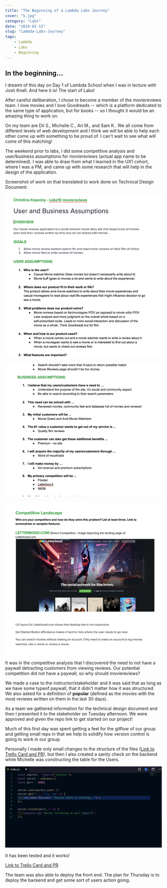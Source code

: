 ```yaml
---
title: "The Beginning of a Lambda Labs Journey"
cover: "5.jpg"
category: "Labs"
date: "2019-02-13"
slug: "Lambda-Labs-Journey"
tags:
    - Lambda
    - Labs
    - Beginning
---
```


## In the beginning...

I dreamt of this day on Day 1 of Lambda School when I was in lecture with Josh Knell. And here it is! The start of Labs! 

After careful deliberation, I chose to become a member of the moviereviews team. I love movies and I love Goodreads -- which is a platform dedicated to the same type of application, but for books -- so I thought it would be an amazing thing to work on. 

On my team are Dil S., Michelle C., Ari M., and Sam K.. We all come from different levels of web development and I think we will be able to help each other come up with something to be proud of. I can't wait to see what will come of this matching! 

The weekend prior to labs, I did some competitive analysis and user/business assumptions for moviereviews (actual app name to be determined). I was able to draw from what I learned in the UX1 cohort, where I was a PM, and came up with some research that will help in the design of the application. 

Screenshot of work on that translated to work done on Technical Design Document:

![User-Business-Assumptions](/static/assets/Screenshot-1.png)

![User-Business-Assumptions](/static/assets/Screenshot-2.png)


![Competitive-Analysis](/static/assets/Screenshot-3.png)

It was in the competitive analysis that I discovered the need to not have a paywall detracting customers from viewing reviews. Our potential competition did not have a paywall, so why should moviereviews? 

We made a case to the instructor/stakeholder and it was said that as long as we have some typeof paywall, that it didn't matter how it was structured. We also asked for a definition of __popular__ (defined as the movies with the most reviews written on them in the last 30 days).

As a team we gathered information for the technical design document and then I presented it to the stakeholder on Tuesday afternoon. We were approved and given the repo link to get started on our project! 

Much of this first day was spent getting a feel for the gitflow of our group and getting small reps in that we help to solidify how version control is going to work in our group. 

Personally I made only small changes to the structure of the files ([Link to Trello Card and PR](https://trello.com/c/nOLv6Vm5/16-backend-scaffold-basic-setup)), but then I also created a sanity check on the backend while Michelle was constructing the table for the Users. 

![SanityCheck](/static/assets/Screenshot-4.png)

It has been tested and it works! 

[Link to Trello Card and PR](https://trello.com/c/cs9XvXfS/20-backend-setting-up-basic-sanity-check)

The team was also able to deploy the front end. The plan for Thursday is to deploy the backend and get some sort of users action going. 